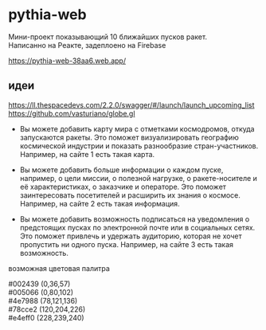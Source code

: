 # pythia-web
Мини-проект показывающий 10 ближайших пусков ракет. <br>
Написанно на Реакте, задеплоено на Firebase

https://pythia-web-38aa6.web.app/

## идеи
https://ll.thespacedevs.com/2.2.0/swagger/#/launch/launch_upcoming_list
https://github.com/vasturiano/globe.gl

- Вы можете добавить карту мира с отметками космодромов, откуда запускаются ракеты. Это поможет визуализировать географию космической индустрии и показать разнообразие стран-участников. Например, на сайте 1 есть такая карта.

- Вы можете добавить больше информации о каждом пуске, например, о цели миссии, о полезной нагрузке, о ракете-носителе и её характеристиках, о заказчике и операторе. Это поможет заинтересовать посетителей и расширить их знания о космосе. Например, на сайте 2 есть такая информация.

- Вы можете добавить возможность подписаться на уведомления о предстоящих пусках по электронной почте или в социальных сетях. Это поможет привлечь и удержать аудиторию, которая не хочет пропустить ни одного пуска. Например, на сайте 3 есть такая возможность.


<!-- перенос строки markdown -->

возможная цветовая палитра




#002439	(0,36,57) <br>
#005066	(0,80,102) <br>
#4e7988	(78,121,136) <br>
#78cce2	(120,204,226) <br>
#e4eff0	(228,239,240) <br>
